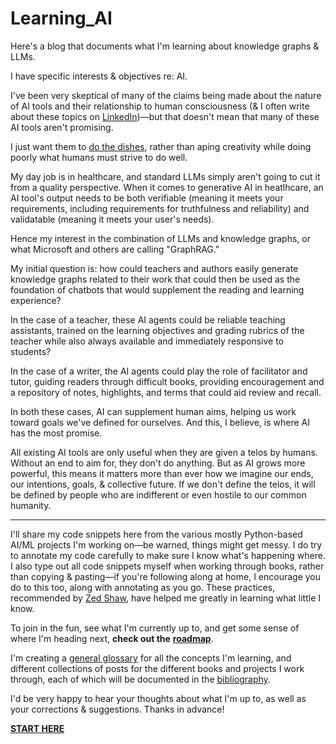 # Learning_AI

Here's a blog that documents what I'm learning about knowledge graphs &amp; LLMs. 

I have specific interests & objectives re: AI.

I've been very skeptical of many of the claims being made about the nature of AI tools and their relationship to human consciousness (&amp; I often write about these topics on [LinkedIn](https://www.linkedin.com/in/mjkaul/))—but that doesn't mean that many of these AI tools aren't promising.

I just want them to [do the dishes](https://x.com/AuthorJMac/status/1773679197631701238), rather than aping creativity while doing poorly what humans must strive to do well.

My day job is in healthcare, and standard LLMs simply aren't going to cut it from a quality perspective. When it comes to generative AI in heatlhcare, an AI tool's output needs to be both verifiable (meaning it meets your requirements, including requirements for truthfulness and reliability) and validatable (meaning it meets your user's needs). 

Hence my interest in the combination of LLMs and knowledge graphs, or what Microsoft and others are calling "GraphRAG." 

My initial question is: how could teachers and authors easily generate knowledge graphs related to their work that could then be used as the foundation of chatbots that would supplement the reading and learning experience? 

In the case of a teacher, these AI agents could be reliable teaching assistants, trained on the learning objectives and grading rubrics of the teacher while also always available and immediately responsive to students?

In the case of a writer, the AI agents could play the role of facilitator and tutor, guiding readers through difficult books, providing encouragement and a repository of notes, highlights, and terms that could aid review and recall. 

In both these cases, AI can supplement human aims, helping us work toward goals we've defined for ourselves. And this, I believe, is where AI has the most promise. 

All existing AI tools are only useful when they are given a telos by humans. Without an end to aim for, they don't do anything. But as AI grows more powerful, this means it matters more than ever how we imagine our ends, our intentions, goals, & collective future. If we don't define the telos, it will be defined by people who are indifferent or even hostile to our common humanity. 

-----

I'll share my code snippets here from the various mostly Python-based AI/ML projects I'm working on—be warned, things might get messy. I do try to annotate my code carefully to make sure I know what's happening where. I also type out all code snippets myself when working through books, rather than copying & pasting—if you're following along at home, I encourage you do to this too, along with annotating as you go. These practices, recommended by [Zed Shaw](https://learncodethehardway.com/), have helped me greatly in learning what little I know.

To join in the fun, see what I'm currently up to, and get some sense of where I'm heading next, **check out the** [**roadmap**](/roadmap.md).

I'm creating a [general glossary](/glossary.md) for all the concepts I'm learning, and different collections of posts for the different books and projects I work through, each of which will be documented in the [bibliography](/bibliography.md).

I'd be very happy to hear your thoughts about what I'm up to, as well as your corrections & suggestions. Thanks in advance!

[**START HERE**](/roadmap.md)